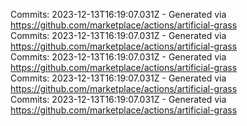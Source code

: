 Commits: 2023-12-13T16:19:07.031Z - Generated via https://github.com/marketplace/actions/artificial-grass
<br>
Commits: 2023-12-13T16:19:07.031Z - Generated via https://github.com/marketplace/actions/artificial-grass
<br>
Commits: 2023-12-13T16:19:07.031Z - Generated via https://github.com/marketplace/actions/artificial-grass
<br>
Commits: 2023-12-13T16:19:07.031Z - Generated via https://github.com/marketplace/actions/artificial-grass
<br>
Commits: 2023-12-13T16:19:07.031Z - Generated via https://github.com/marketplace/actions/artificial-grass
<br>
